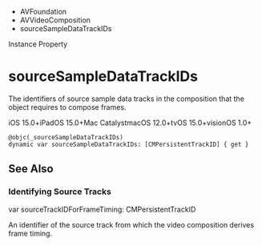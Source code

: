 

- AVFoundation
- AVVideoComposition
-  sourceSampleDataTrackIDs 

Instance Property

# sourceSampleDataTrackIDs

The identifiers of source sample data tracks in the composition that the object requires to compose frames.

iOS 15.0+iPadOS 15.0+Mac CatalystmacOS 12.0+tvOS 15.0+visionOS 1.0+

``` source
@objc(_sourceSampleDataTrackIDs)
dynamic var sourceSampleDataTrackIDs: [CMPersistentTrackID] { get }
```

## See Also

### Identifying Source Tracks

var sourceTrackIDForFrameTiming: CMPersistentTrackID

An identifier of the source track from which the video composition derives frame timing.

